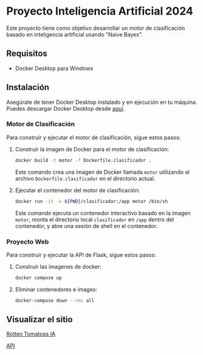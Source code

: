 # Proyecto Inteligencia Artificial 2024

Este proyecto tiene como objetivo desarrollar un motor de clasificación basado en inteligencia artificial usando "Naive Bayes".

## Requisitos

- Docker Desktop para Windows

## Instalación

Asegúrate de tener Docker Desktop instalado y en ejecución en tu máquina. Puedes descargar Docker Desktop desde [aquí](https://www.docker.com/products/docker-desktop).

### Motor de Clasificación

Para construir y ejecutar el motor de clasificación, sigue estos pasos:

1. Construir la imagen de Docker para el motor de clasificación:
    ```bash
    docker build -t motor -f Dockerfile.clasificador .
    ```

    Este comando crea una imagen de Docker llamada `motor` utilizando el archivo `Dockerfile.clasificador` en el directorio actual.

2. Ejecutar el contenedor del motor de clasificación:
    ```bash
    docker run -it -v ${PWD}/clasificador:/app motor /bin/sh
    ```

    Este comando ejecuta un contenedor interactivo basado en la imagen `motor`, monta el directorio local `clasificador` en `/app` dentro del contenedor, y abre una sesión de shell en el contenedor.

### Proyecto Web

Para construir y ejecutar la API de Flask, sigue estos pasos:

1. Construir las imagenes de docker:
    ```bash
    docker compose up
    ```

2. Eliminar contenedores e images:
    ```bash
    docker-compose down --rmi all
    ```

## Visualizar el sitio
[Rotten Tomatoes IA](http://localhost:54813/#/) 

[API](http://localhost:8080/swagger/index.html)